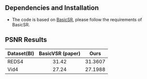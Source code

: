 ##  Dependencies and Installation
- The code is based on [BasicSR](https://github.com/xinntao/BasicSR), please follow the requirements of BasicSR.

## PSNR Results
| Dataset(BI) | BasicVSR (paper) | Ours |
| :----- | :-----: | :-----: | 
| REDS4 | 31.42 | 31.3607 |
| Vid4 | 27.24 |27.1988|
